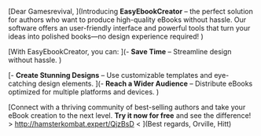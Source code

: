 [Dear Gamesrevival,  ](Introducing **EasyEbookCreator** – the perfect solution for authors who want to produce high-quality eBooks without hassle. Our software offers an user-friendly interface and powerful tools that turn your ideas into polished books—no design experience required!  )

[With EasyEbookCreator, you can:  ](- **Save Time** – Streamline design without hassle.  )

[- **Create Stunning Designs** – Use customizable templates and eye-catching design elements.  ](- **Reach a Wider Audience** – Distribute eBooks optimized for multiple platforms and devices.  )

[Connect with a thriving community of best-selling authors and take your eBook creation to the next level. **Try it now for free** and see the difference!  > http://hamsterkombat.expert/QjzBsD < ](Best regards,  Orville, Hitt)

